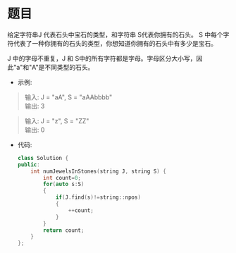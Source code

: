 # 题目
 给定字符串J 代表石头中宝石的类型，和字符串 S代表你拥有的石头。 S 中每个字符代表了一种你拥有的石头的类型，你想知道你拥有的石头中有多少是宝石。

J 中的字母不重复，J 和 S中的所有字符都是字母。字母区分大小写，因此"a"和"A"是不同类型的石头。

* 示例:

>输入: J = "aA", S = "aAAbbbb"<br>
输出: 3

>输入: J = "z", S = "ZZ"<br>
输出: 0

* 代码:
    ```C++
    class Solution {
    public:
        int numJewelsInStones(string J, string S) {
            int count=0;
            for(auto s:S)
            {
                if(J.find(s)!=string::npos)
                {
                    ++count;
                }
            }
            return count;
        }
    };
    ```